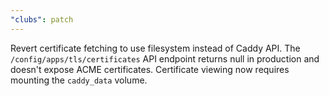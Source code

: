 ```yaml
---
"clubs": patch
---
```


Revert certificate fetching to use filesystem instead of Caddy API. The `/config/apps/tls/certificates` API endpoint returns null in production and doesn't expose ACME certificates. Certificate viewing now requires mounting the `caddy_data` volume.
